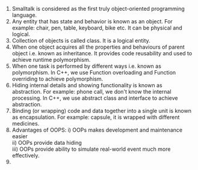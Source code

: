 1) Smalltalk is considered as the first truly object-oriented programming language.
2) Any entity that has state and behavior is known as an object. For example: chair, pen, table, keyboard, bike etc. It can be physical and logical.
3) Collection of objects is called class. It is a logical entity.
4) When one object acquires all the properties and behaviours of parent object i.e. known as inheritance. It provides code reusability and used to achieve runtime polymorphism.
5) When one task is performed by different ways i.e. known as polymorphism. In C++, we use Function overloading and Function overriding to achieve polymorphism.
6) Hiding internal details and showing functionality is known as abstraction. For example: phone call, we don't know the internal processing. In C++, we use abstract class and interface to achieve abstraction.
7) Binding (or wrapping) code and data together into a single unit is known as encapsulation. For example: capsule, it is wrapped with different medicines.
8) Advantages of OOPS:
     i) OOPs makes development and maintenance easier </br>
     ii) OOPs provide data hiding </br>
     iii) OOPs provide ability to simulate real-world event much more effectively.
9) 

